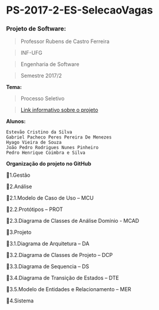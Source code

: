 # PS-2017-2-ES-SelecaoVagas
### Projeto de Software:
> Professor Rubens de Castro Ferreira

> INF-UFG

> Engenharia de Software

> Semestre 2017/2

**Tema:**
> Processo Seletivo

> [Link informativo sobre o projeto](https://docs.google.com/document/d/1KjR_8KMq6rRnbRZDf_ObE_dSliibSpk1DyOCIBojlCQ/edit?usp=sharing)

**Alunos:**
```
Estevão Cristino da Silva
Gabriel Pacheco Peres Pereira De Menezes
Hyago Vieira de Souza
João Pedro Rodrigues Nunes Pinheiro
Pedro Henrique Coimbra e Silva
```
**Organização do projeto no GitHub**

:open_file_folder:1.Gestão

:open_file_folder:2.Análise

:open_file_folder:2.1.Modelo de Caso de Uso – MCU
  
:open_file_folder:2.2.Protótipos – PROT
  
:open_file_folder:2.3.Diagrama de Classes de Análise Domínio - MCAD
  
:open_file_folder:3.Projeto

:open_file_folder:3.1.Diagrama de Arquitetura – DA
  
:open_file_folder:3.2.Diagrama de Classes de Projeto – DCP
  
:open_file_folder:3.3.Diagrama de Sequencia – DS
  
:open_file_folder:3.4.Diagrama de Transição de Estados – DTE
  
:open_file_folder:3.5.Modelo de Entidades e Relacionamento – MER
  
:open_file_folder:4.Sistema
